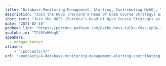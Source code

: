 ```yaml
---
title: "Database Monitoring Management, Alerting, Contributing MySQL, TiDB, and Waffles - Percona Podcast 04"
description: "Join the HOSS (Percona’s Head of Open Source Strategy) as he talks with MySQL and open source veteran Morgan Tocker about open source development, how we both got started in the open-source business, how people can contribute, and some of the cool things he has been up to."
short_text: "Join the HOSS (Percona’s Head of Open Source Strategy) as he talks with MySQL and open source veteran Morgan Tocker about open source development, how we both got started in the open-source business, how people can contribute, and some of the cool things he has been up to."
date: "2021-02-18"
podbean_link: "https://percona.podbean.com/e/the-hoss-talks-foss-ep04-featuring-morgan-tocker-talking-mysql-tidb-open-source-contributions-and-waffles/"
youtube_id: "T2t0YeHMeqU"
speakers:
  - morgan_tocker
aliases:
    - "/podcasts/4/"
url: "/podcasts/4-database-monitoring-management-alerting-contributing-mysql-tidb-and-waffles"
---
```

